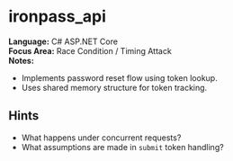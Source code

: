 # ironpass_api

**Language:** C# ASP.NET Core  
**Focus Area:** Race Condition / Timing Attack  
**Notes:**  
- Implements password reset flow using token lookup.  
- Uses shared memory structure for token tracking.

## Hints
- What happens under concurrent requests?
- What assumptions are made in `submit` token handling?
